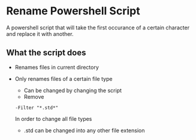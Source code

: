 # Rename Powershell Script
A powershell script that will take the first occurance of a certain character and replace it with another.

## What the script does
* Renames files in current directory
* Only renames files of a certain file type
  * Can be changed by changing the script
  * Remove
  
  ``
  -Filter "*.std*"
  ``
  
  In order to change all file types
  * .std can be changed into any other file extension
